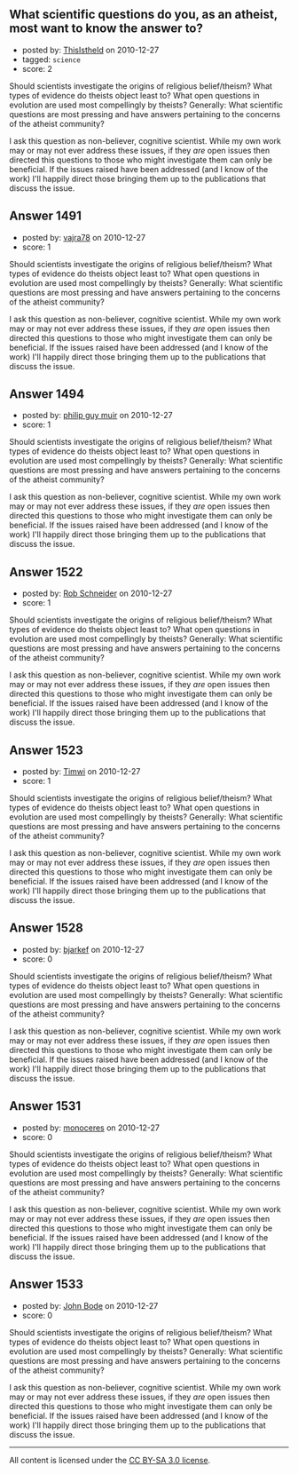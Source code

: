 ## What scientific questions do you, as an atheist, most want to know the answer to?

- posted by: [ThisIstheId](https://stackexchange.com/users/-1/404-thisistheid) on 2010-12-27
- tagged: `science`
- score: 2

Should scientists investigate the origins of religious belief/theism? 
What types of evidence do theists object least to?
What open questions in evolution are used most compellingly by theists?
Generally:
What scientific questions are most pressing and have answers pertaining to the concerns of the atheist community?

I ask this question as non-believer, cognitive scientist. While my own work may or may not ever address these issues, if they *are* open issues then directed this questions to those who might investigate them can only be beneficial. If the issues raised have been addressed (and I know of the work) I'll happily direct those bringing them up to the publications that discuss the issue.


## Answer 1491

- posted by: [vajra78](https://stackexchange.com/users/-1/530-vajra78) on 2010-12-27
- score: 1

Should scientists investigate the origins of religious belief/theism? 
What types of evidence do theists object least to?
What open questions in evolution are used most compellingly by theists?
Generally:
What scientific questions are most pressing and have answers pertaining to the concerns of the atheist community?

I ask this question as non-believer, cognitive scientist. While my own work may or may not ever address these issues, if they *are* open issues then directed this questions to those who might investigate them can only be beneficial. If the issues raised have been addressed (and I know of the work) I'll happily direct those bringing them up to the publications that discuss the issue.


## Answer 1494

- posted by: [philip guy muir](https://stackexchange.com/users/-1/182-philip-guy-muir) on 2010-12-27
- score: 1

Should scientists investigate the origins of religious belief/theism? 
What types of evidence do theists object least to?
What open questions in evolution are used most compellingly by theists?
Generally:
What scientific questions are most pressing and have answers pertaining to the concerns of the atheist community?

I ask this question as non-believer, cognitive scientist. While my own work may or may not ever address these issues, if they *are* open issues then directed this questions to those who might investigate them can only be beneficial. If the issues raised have been addressed (and I know of the work) I'll happily direct those bringing them up to the publications that discuss the issue.


## Answer 1522

- posted by: [Rob Schneider](https://stackexchange.com/users/-1/149-rob-schneider) on 2010-12-27
- score: 1

Should scientists investigate the origins of religious belief/theism? 
What types of evidence do theists object least to?
What open questions in evolution are used most compellingly by theists?
Generally:
What scientific questions are most pressing and have answers pertaining to the concerns of the atheist community?

I ask this question as non-believer, cognitive scientist. While my own work may or may not ever address these issues, if they *are* open issues then directed this questions to those who might investigate them can only be beneficial. If the issues raised have been addressed (and I know of the work) I'll happily direct those bringing them up to the publications that discuss the issue.


## Answer 1523

- posted by: [Timwi](https://stackexchange.com/users/-1/407-timwi) on 2010-12-27
- score: 1

Should scientists investigate the origins of religious belief/theism? 
What types of evidence do theists object least to?
What open questions in evolution are used most compellingly by theists?
Generally:
What scientific questions are most pressing and have answers pertaining to the concerns of the atheist community?

I ask this question as non-believer, cognitive scientist. While my own work may or may not ever address these issues, if they *are* open issues then directed this questions to those who might investigate them can only be beneficial. If the issues raised have been addressed (and I know of the work) I'll happily direct those bringing them up to the publications that discuss the issue.


## Answer 1528

- posted by: [bjarkef](https://stackexchange.com/users/-1/546-bjarkef) on 2010-12-27
- score: 0

Should scientists investigate the origins of religious belief/theism? 
What types of evidence do theists object least to?
What open questions in evolution are used most compellingly by theists?
Generally:
What scientific questions are most pressing and have answers pertaining to the concerns of the atheist community?

I ask this question as non-believer, cognitive scientist. While my own work may or may not ever address these issues, if they *are* open issues then directed this questions to those who might investigate them can only be beneficial. If the issues raised have been addressed (and I know of the work) I'll happily direct those bringing them up to the publications that discuss the issue.


## Answer 1531

- posted by: [monoceres](https://stackexchange.com/users/-1/548-monoceres) on 2010-12-27
- score: 0

Should scientists investigate the origins of religious belief/theism? 
What types of evidence do theists object least to?
What open questions in evolution are used most compellingly by theists?
Generally:
What scientific questions are most pressing and have answers pertaining to the concerns of the atheist community?

I ask this question as non-believer, cognitive scientist. While my own work may or may not ever address these issues, if they *are* open issues then directed this questions to those who might investigate them can only be beneficial. If the issues raised have been addressed (and I know of the work) I'll happily direct those bringing them up to the publications that discuss the issue.


## Answer 1533

- posted by: [John Bode](https://stackexchange.com/users/-1/117-john-bode) on 2010-12-27
- score: 0

Should scientists investigate the origins of religious belief/theism? 
What types of evidence do theists object least to?
What open questions in evolution are used most compellingly by theists?
Generally:
What scientific questions are most pressing and have answers pertaining to the concerns of the atheist community?

I ask this question as non-believer, cognitive scientist. While my own work may or may not ever address these issues, if they *are* open issues then directed this questions to those who might investigate them can only be beneficial. If the issues raised have been addressed (and I know of the work) I'll happily direct those bringing them up to the publications that discuss the issue.



---

All content is licensed under the [CC BY-SA 3.0 license](https://creativecommons.org/licenses/by-sa/3.0/).
